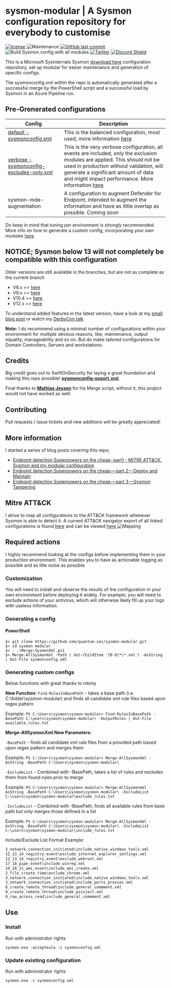 # sysmon-modular | A Sysmon configuration repository for everybody to customise

[![license](https://img.shields.io/github/license/olafhartong/sysmon-modular.svg?style=flat-square)](https://github.com/olafhartong/sysmon-modular/blob/master/license.md)
![Maintenance](https://img.shields.io/maintenance/yes/2021.svg?style=flat-square)
[![GitHub last commit](https://img.shields.io/github/last-commit/olafhartong/sysmon-modular.svg?style=flat-square)](https://github.com/olafhartong/sysmon-modular/commit/master)
![Build Sysmon config with all modules](https://github.com/olafhartong/sysmon-modular/workflows/Build%20Sysmon%20config%20with%20all%20modules/badge.svg)
[![Twitter](https://img.shields.io/twitter/follow/olafhartong.svg?style=social&label=Follow)](https://twitter.com/olafhartong)
[![Discord Shield](https://discordapp.com/api/guilds/715302469751668787/widget.png?style=shield)](https://discord.gg/B5n6skNTwy)

This is a Microsoft Sysinternals Sysmon [download here](https://docs.microsoft.com/en-us/sysinternals/downloads/sysmon) configuration repository, set up modular for easier maintenance and generation of specific configs.

The sysmonconfig.xml within the repo is automatically generated after a successful merge by the PowerShell script and a successful load by Sysmon in an Azure Pipeline run.

## Pre-Grenerated configurations
| Config | Description|
| --- | --- |
| [default - sysmonconfig.xml](https://raw.githubusercontent.com/quantum-sec/sysmon-modular/master/sysmonconfig.xml) | This is the balanced configuration, most used, more information [here](https://github.com/olafhartong/sysmon-modular/wiki/Configuration-options#generating-the-default-configuration) |
[verbose - sysmonconfig-excludes-only.xml](https://raw.githubusercontent.com/quantum-sec/sysmon-modular/master/sysmonconfig-excludes-only.xml) |  This is the very verbose configuration, all events are included, only the exclusion modules are applied. This should not be used in production without validation, will generate a significant amount of data and might impact performance. More information [here](https://github.com/olafhartong/sysmon-modular/wiki/Configuration-options#generating-custom-configs)|
| sysmon-mde-augmentation | A configuration to augment Defender for Endpoint, intended to augment the information and have as little overlap as possible. Coming soon |

Do keep in mind that tuning per environment is _strongly_ recommended. More info on how to generate a custom config, incorporating your own modules [here](https://github.com/olafhartong/sysmon-modular/wiki/Configuration-options#generating-custom-configs)

## NOTICE; Sysmon below 13 will not completely be compatible with this configuration

Older versions are still available in the branches, but are not as complete as the current branch

- V8.x >> [here](https://github.com/olafhartong/sysmon-modular/tree/version-8)
- V9.x >> [here](https://github.com/olafhartong/sysmon-modular/tree/version-9)
- V10.4 >> [here](https://github.com/olafhartong/sysmon-modular/tree/v10.4)
- V12.x >> [here](https://github.com/olafhartong/sysmon-modular/tree/version-12)

To understand added features in the latest version, have a look at my [small blog post](https://medium.com/falconforce/sysmon-11-dns-improvements-and-filedelete-events-7a74f17ca842) or watch my [DerbyCon talk](http://www.irongeek.com/i.php?page=videos/derbycon9/stable-36-endpoint-detection-super-powers-on-the-cheap-with-sysmon-olaf-hartong)

**Note:**
I do recommend using a minimal number of configurations within your environment for multiple obvious reasons, like; maintenance, output equality, manageability and so on. But do make tailored configurations for Domain Controllers, Servers and workstations.

## Credits

Big credit goes out to SwiftOnSecurity for laying a great foundation and making this repo possible!
**[sysmonconfig-export.xml](https://github.com/SwiftOnSecurity/sysmon-config/blob/master/sysmonconfig-export.xml)**.

Final thanks to **[Mathias Jessen](https://twitter.com/iisresetme)** for his Merge script, without it, this project would not have worked as well.

## Contributing

Pull requests / issue tickets and new additions will be greatly appreciated!

## More information

I started a series of blog posts covering this repo;
- [Endpoint detection Superpowers on the cheap - part1 - MITRE ATT&CK, Sysmon and my modular configuration](https://medium.com/@olafhartong/endpoint-detection-superpowers-on-the-cheap-part-1-e9c28201ac47)
- [Endpoint detection Superpowers on the cheap — part 2 — Deploy and Maintain](https://medium.com/@olafhartong/endpoint-detection-superpowers-on-the-cheap-part-2-deploy-and-maintain-d06580329fe8)
- [Endpoint detection Superpowers on the cheap — part 3 — Sysmon Tampering](https://medium.com/@olafhartong/endpoint-detection-superpowers-on-the-cheap-part-3-sysmon-tampering-49c2dc9bf6d9)

## Mitre ATT&CK

I strive to map all configurations to the ATT&CK framework whenever Sysmon is able to detect it.
A current ATT&CK navigator export of all linked configurations is found [here](attack_matrix/Sysmon-modular.json) and can be viewed [here](https://mitre-attack.github.io/attack-navigator/enterprise/#layerURL=https%3A%2F%2Fraw.githubusercontent.com%2Folafhartong%2Fsysmon-modular%2Fmaster%2Fattack_matrix%2FSysmon-modular.json&scoring=false&clear_annotations=false)
![Mapping](attack_matrix/sysmon-modular.png)

## Required actions

I highly recommend looking at the configs before implementing them in your production environment. This enables you to have as actionable logging as possible and as litte noise as possible.

### Customization

You will need to install and observe the results of the configuration in your own environment before deploying it widely.
For example, you will need to exclude actions of your antivirus, which will otherwise likely fill up your logs with useless information.

### Generating a config

#### PowerShell

    $> git clone https://github.com/quantum-sec/sysmon-modular.git
    $> cd sysmon modular
    $> . .\Merge-SysmonXml.ps1
    $> Merge-AllSysmonXml -Path ( Get-ChildItem '[0-9]*\*.xml') -AsString | Out-File sysmonconfig.xml

### Generating custom configs

Below functions with great thanks to mbmy

**New Function:**
`Find-RulesInBasePath` - takes a base path (i.e. C:\folder\sysmon-modular\) and finds all candidate xml rule files based upon regex pattern

Example:
```PS C:\Users\sysmon\sysmon-modular> Find-RulesInBasePath -BasePath C:\users\sysmon\sysmon-modular\ -OutputRules | Out-File available_rules.txt```

**Merge-AllSysmonXml New Parameters:**

`-BasePath` - finds all candidate xml rule files from a provided path based upon regex pattern and merges them

Example:
```PS C:\Users\sysmon\sysmon-modular> Merge-AllSysmonXml -AsString -BasePath C:\Users\sysmon\sysmon-modular\```


`-ExcludeList` - Combined with -BasePath, takes a list of rules and excludes them from found rules prior to merge

Example:
```PS C:\Users\sysmon\sysmon-modular> Merge-AllSysmonXml -AsString -BasePath C:\Users\sysmon\sysmon-modular\ -ExcludeList C:\users\sysmon\sysmon-modular\exclude_rules.txt```


`-IncludeList` - Combined with -BasePath, finds all available rules from base path but only merges those defined in a list

Example:
```PS C:\Users\sysmon\sysmon-modular> Merge-AllSysmonXml -AsString -BasePath C:\Users\sysmon\sysmon-modular\ -IncludeList C:\users\sysmon\sysmon-modular\include_rules.txt```


Include/Exclude List Format Example:

```1_process_creation\exclude_adobe_acrobat.xml
3_network_connection_initiated\include_native_windows_tools.xml
12_13_14_registry_event\exclude_internet_explorer_settings.xml
12_13_14_registry_event\exclude_webroot.xml
17_18_pipe_event\include_winreg.xml
19_20_21_wmi_event\include_wmi_create.xml
2_file_create_time\exclude_chrome.xml
3_network_connection_initiated\include_native_windows_tools.xml
3_network_connection_initiated\include_ports_proxies.xml
8_create_remote_thread\include_general_commment.xml
8_create_remote_thread\include_psinject.xml
9_raw_access_read\include_general_commment.xml
```


## Use

### Install

Run with administrator rights

    sysmon.exe -accepteula -i sysmonconfig.xml

### Update existing configuration

Run with administrator rights

    sysmon.exe -c sysmonconfig.xml
